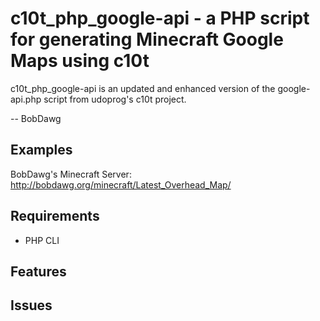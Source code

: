 c10t_php_google-api - a PHP script for generating Minecraft Google Maps using c10t
==================================================================================

c10t_php_google-api is an updated and enhanced version of the google-api.php script from udoprog's c10t project.

-- BobDawg

Examples
-------
BobDawg's Minecraft Server: <http://bobdawg.org/minecraft/Latest_Overhead_Map/>

Requirements
------------

  * PHP CLI

Features
--------

Issues
------

